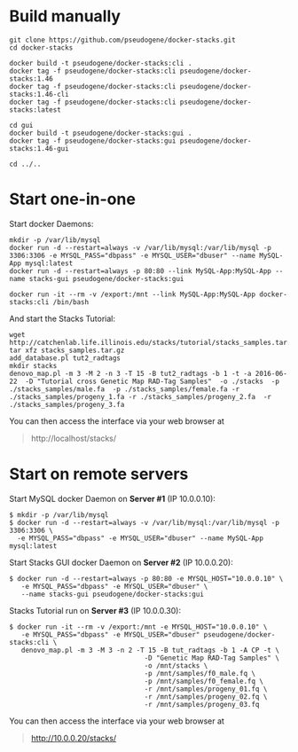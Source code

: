 # Build manually

```
git clone https://github.com/pseudogene/docker-stacks.git
cd docker-stacks

docker build -t pseudogene/docker-stacks:cli .
docker tag -f pseudogene/docker-stacks:cli pseudogene/docker-stacks:1.46
docker tag -f pseudogene/docker-stacks:cli pseudogene/docker-stacks:1.46-cli
docker tag -f pseudogene/docker-stacks:cli pseudogene/docker-stacks:latest

cd gui
docker build -t pseudogene/docker-stacks:gui .
docker tag -f pseudogene/docker-stacks:gui pseudogene/docker-stacks:1.46-gui

cd ../..
```

# Start one-in-one
Start docker Daemons:

```
mkdir -p /var/lib/mysql
docker run -d --restart=always -v /var/lib/mysql:/var/lib/mysql -p 3306:3306 -e MYSQL_PASS="dbpass" -e MYSQL_USER="dbuser" --name MySQL-App mysql:latest
docker run -d --restart=always -p 80:80 --link MySQL-App:MySQL-App --name stacks-gui pseudogene/docker-stacks:gui

docker run -it --rm -v /export:/mnt --link MySQL-App:MySQL-App docker-stacks:cli /bin/bash
```

And start the Stacks Tutorial:

```
wget http://catchenlab.life.illinois.edu/stacks/tutorial/stacks_samples.tar.gz
tar xfz stacks_samples.tar.gz
add_database.pl tut2_radtags
mkdir stacks
denovo_map.pl -m 3 -M 2 -n 3 -T 15 -B tut2_radtags -b 1 -t -a 2016-06-22  -D "Tutorial cross Genetic Map RAD-Tag Samples"  -o ./stacks  -p ./stacks_samples/male.fa  -p ./stacks_samples/female.fa -r ./stacks_samples/progeny_1.fa -r ./stacks_samples/progeny_2.fa  -r ./stacks_samples/progeny_3.fa
```

You can then access the interface via your web browser at

>    http://localhost/stacks/

# Start on remote servers

Start MySQL docker Daemon on **Server #1** (IP 10.0.0.10):

```
$ mkdir -p /var/lib/mysql
$ docker run -d --restart=always -v /var/lib/mysql:/var/lib/mysql -p 3306:3306 \
  -e MYSQL_PASS="dbpass" -e MYSQL_USER="dbuser" --name MySQL-App mysql:latest
```

Start Stacks GUI docker Daemon on **Server #2** (IP 10.0.0.20):

```
$ docker run -d --restart=always -p 80:80 -e MYSQL_HOST="10.0.0.10" \
   -e MYSQL_PASS="dbpass" -e MYSQL_USER="dbuser" \
   --name stacks-gui pseudogene/docker-stacks:gui
```

Stacks Tutorial run on **Server #3** (IP 10.0.0.30):

```
$ docker run -it --rm -v /export:/mnt -e MYSQL_HOST="10.0.0.10" \
   -e MYSQL_PASS="dbpass" -e MYSQL_USER="dbuser" pseudogene/docker-stacks:cli \
   denovo_map.pl -m 3 -M 3 -n 2 -T 15 -B tut_radtags -b 1 -A CP -t \
                                  -D "Genetic Map RAD-Tag Samples" \
                                  -o /mnt/stacks \
                                  -p /mnt/samples/f0_male.fq \
                                  -p /mnt/samples/f0_female.fq \
                                  -r /mnt/samples/progeny_01.fq \
                                  -r /mnt/samples/progeny_02.fq \
                                  -r /mnt/samples/progeny_03.fq
```

You can then access the interface via your web browser at

>    http://10.0.0.20/stacks/

